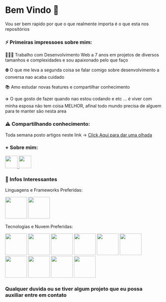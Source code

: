 # Bem Vindo 👋

Vou ser bem rapido por que o que realmente importa é o que esta nos repositórios



### ⚡ Primeiras impressoes sobre mim:


  👨🏻‍💻 Trabalho com Desenvolvimento Web a 7 anos em projetos de diversos tamanhos e complexidades e sou apaixonado pelo que faço

  ⛔️ O que me leva a segunda coisa se falar comigo sobre desenvolvimento a conversa nao acaba cuidado 

  📚 Amo estudar novas features e compartilhar conhecimento
  
  ✈️ O que gosto de fazer quando nao estou codando e etc ... é viver com minha esposa não tem coisa MELHOR, afinal todo mundo precisa de alguem para te manter são nesta area 



### ⚠️ Compartilhando conhecimento:  


  Toda semana posto artigos neste link -> <a href="https://medium.com/@LeonardoODevBack">Click Aqui para dar uma olhada</a>
  
### + Sobre mim:
<div>
          <a href="https://br.linkedin.com/in/leonardo-bombilio-gon%C3%A7alves-415a841b7">
            <img src="https://cdn.jsdelivr.net/gh/devicons/devicon/icons/linkedin/linkedin-original.svg" width="40px"/>
          </a>
          <a href="mailto:leonardo.goncalves@reltec.com.br">
            <img src="https://user-images.githubusercontent.com/56851550/192766729-bc922757-2a7b-48f2-97bb-5c2f5f1bee44.png" width="40px"/>
          </a>
</div>

### 💬 Infos Interessantes 

Linguagens e Frameworks Preferidas:

<div>
          <img src="https://cdn.jsdelivr.net/gh/devicons/devicon/icons/csharp/csharp-plain.svg" width="70px""/>
          <img src="https://cdn.jsdelivr.net/gh/devicons/devicon/icons/dot-net/dot-net-original-wordmark.svg" width="70px"/>
</div>

Tecnologias e Nuvem Preferidas:
<div>
          <img src="https://cdn.jsdelivr.net/gh/devicons/devicon/icons/microsoftsqlserver/microsoftsqlserver-plain-wordmark.svg" width="70px"/>
          <img src="https://cdn.jsdelivr.net/gh/devicons/devicon/icons/redhat/redhat-original.svg" width="70px"/>
          <img src="https://cdn.jsdelivr.net/gh/devicons/devicon/icons/postgresql/postgresql-original.svg" width="70px"/>
          <img src="https://cdn.jsdelivr.net/gh/devicons/devicon/icons/nuget/nuget-original-wordmark.svg"  width="70px"/>
          <img src="https://cdn.jsdelivr.net/gh/devicons/devicon/icons/mongodb/mongodb-original-wordmark.svg" width="70px"/>
          <img src="https://cdn.jsdelivr.net/gh/devicons/devicon/icons/kubernetes/kubernetes-plain.svg" width="70px"/>
          <img src="https://cdn.jsdelivr.net/gh/devicons/devicon/icons/bash/bash-original.svg" width="70px"/>
          <img src="https://cdn.jsdelivr.net/gh/devicons/devicon/icons/git/git-original.svg" width="70px"/>
         <img src="https://cdn.jsdelivr.net/gh/devicons/devicon/icons/amazonwebservices/amazonwebservices-original-wordmark.svg" width="70px"/>
         <img src="https://cdn.jsdelivr.net/gh/devicons/devicon/icons/docker/docker-plain.svg" width="70px"/>
 </div>
 
 ### Qualquer duvida ou se tiver algum projeto que eu possa auxiliar entre em contato
